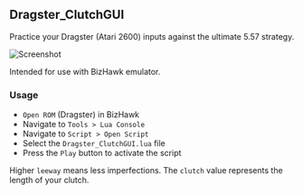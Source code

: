 ## Dragster_ClutchGUI
Practice your Dragster (Atari 2600) inputs against the ultimate 5.57 strategy.

![Screenshot](https://i.imgur.com/o62CiT3.png)

Intended for use with BizHawk emulator.

### Usage
- `Open ROM` (Dragster) in BizHawk
- Navigate to `Tools > Lua Console`
- Navigate to `Script > Open Script`
- Select the `Dragster_ClutchGUI.lua` file
- Press the `Play` button to activate the script

Higher `leeway` means less imperfections.
The `clutch` value represents the length of your clutch.
